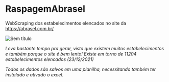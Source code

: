 # RaspagemAbrasel

WebScraping dos estabelecimentos elencados no site da https://abrasel.com.br/

![Sem título](https://user-images.githubusercontent.com/7676415/147278643-1b1b45da-d991-4453-ad9a-d6ffe598edf3.png)

*Leva bastante tempo pra gerar, visto que existem muitos estabelecimentos e também porque o site é bem lento!
Existe em torno de 11204 estabelecimentos elencados (23/12/2021)*

*Todos os dados são salvos em uma planilha, necessitando também ter instalado e ativado o excel.*
